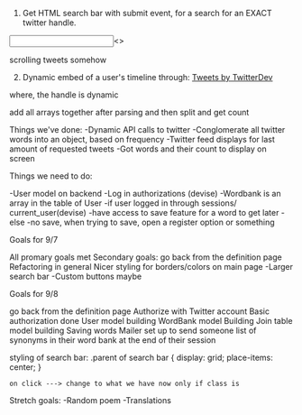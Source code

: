 1. Get HTML search bar with submit event, for a search for an EXACT twitter handle.
<div>
    <form>
        <input text></input><>
    </form>
</div>

<div>
    scrolling tweets somehow 
</div>

2. Dynamic embed of a user's timeline through:
<a class="twitter-timeline" href="https://twitter.com/TwitterDev?ref_src=twsrc%5Etfw">Tweets by TwitterDev</a> <script async src="https://platform.twitter.com/widgets.js" charset="utf-8"></script>

where, the handle is dynamic 

add all arrays together after parsing
and then split and get count



Things we've done: 
-Dynamic API calls to twitter
-Conglomerate all twitter words into an object, based on frequency 
-Twitter feed displays for last amount of requested tweets
-Got words and their count to display on screen 


Things we need to do:

-User model on backend 
    -Log in authorizations (devise)
    -Wordbank is an array in the table of User 
        -if user logged in through sessions/ current_user(devise)
            -have access to save feature for a word to get later
        -else 
            -no save, when trying to save, open a register option or something 

Goals for 9/7

All promary goals met
Secondary goals:
    go back from the definition page
    Refactoring in general
    Nicer styling for borders/colors on main page 
        -Larger search bar
        -Custom buttons maybe

Goals for 9/8

go back from the definition page
Authorize with Twitter account
Basic authorization done
User model building
WordBank model Building 
Join table model building 
Saving words 
Mailer set up to send someone list of synonyms in their word bank at the end of their session




styling of search bar: 
    .parent of search bar {
        display: grid;
        place-items: center;
    }

    on click ---> change to what we have now only if class is 

Stretch goals:
-Random poem 
-Translations
